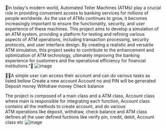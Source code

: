 In today's modern world, Automated Teller Machines (ATMs) play a crucial role in providing
 convenient access to banking services for millions of people worldwide. As the use of ATMs
 continues to grow, it becomes increasingly important to ensure the functionality, security,
 and user experience of these machines. This project aims to develop a simulation of an ATM 
 system, providing a platform for testing and refining various aspects of ATM operations, 
 including transaction processing, security protocols, and user interface design. 
 By creating a realistic and versatile ATM simulation, this project seeks to contribute to the enhancement and optimization of ATM technology,
 ultimately improving the banking experience for customers and the operational efficiency for financial institutions."
![image](https://github.com/user-attachments/assets/899ba2e1-04b8-46b0-a6e1-aa0e0a33c073)

A simple user can access their account and can do various tasks as listed bellow
Create a new account 
Account no and PIN will be generated
Deposit money
Withdraw money
Check balance

The project is composed of a main class and a ATM class,
Account class where main is responsible for integrating each function,
Account class contains all the methods to create account, and do various  
ATM operations like deposit, withdraw, check balance and ATM class defines all the user defined fuctions like verify pin, credit, debit, Account class etc
![image](https://github.com/user-attachments/assets/8e6aa439-acee-4b3d-93ae-c2084992839d)
